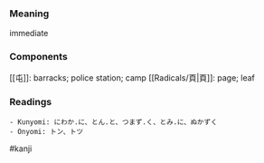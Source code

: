 ### Meaning

immediate

### Components

[[屯]]: barracks; police station; camp [[Radicals/頁|頁]]: page; leaf

### Readings

```
- Kunyomi: にわか.に、とん.と、つまず.く、とみ.に、ぬかずく
- Onyomi: トン、トツ
```

#kanji